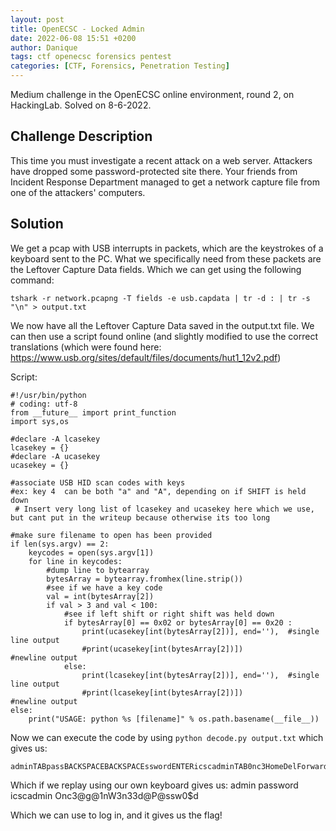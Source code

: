 ```yaml
---
layout: post
title: OpenECSC - Locked Admin
date: 2022-06-08 15:51 +0200
author: Danique
tags: ctf openecsc forensics pentest
categories: [CTF, Forensics, Penetration Testing]
---
```

Medium challenge in the OpenECSC online environment, round 2, on HackingLab. Solved on 8-6-2022.

## Challenge Description
This time you must investigate a recent attack on a web server. Attackers have dropped some password-protected site there. Your friends from Incident Response Department managed to get a network capture file from one of the attackers' computers.

## Solution
We get a pcap with USB interrupts in packets, which are the keystrokes of a keyboard sent to the PC. What we specifically need from these packets are the Leftover Capture Data fields. Which we can get using the following command:
```
tshark -r network.pcapng -T fields -e usb.capdata | tr -d : | tr -s "\n" > output.txt
```

We now have all the Leftover Capture Data saved in the output.txt file. We can then use a script found online (and slightly modified to use the correct translations (which were found here: https://www.usb.org/sites/default/files/documents/hut1_12v2.pdf)

Script:
```
#!/usr/bin/python
# coding: utf-8
from __future__ import print_function
import sys,os

#declare -A lcasekey
lcasekey = {}
#declare -A ucasekey
ucasekey = {}

#associate USB HID scan codes with keys
#ex: key 4  can be both "a" and "A", depending on if SHIFT is held down
 # Insert very long list of lcasekey and ucasekey here which we use, but cant put in the writeup because otherwise its too long

#make sure filename to open has been provided
if len(sys.argv) == 2:
	keycodes = open(sys.argv[1])
	for line in keycodes:
		#dump line to bytearray
		bytesArray = bytearray.fromhex(line.strip())
		#see if we have a key code
		val = int(bytesArray[2])
		if val > 3 and val < 100:
			#see if left shift or right shift was held down
			if bytesArray[0] == 0x02 or bytesArray[0] == 0x20 :
				print(ucasekey[int(bytesArray[2])], end=''),  #single line output
				#print(ucasekey[int(bytesArray[2])])            #newline output
			else:
				print(lcasekey[int(bytesArray[2])], end=''),  #single line output
				#print(lcasekey[int(bytesArray[2])])            #newline output
else:
    print("USAGE: python %s [filename]" % os.path.basename(__file__))
```

Now we can execute the code by using `python decode.py output.txt` which gives us:
```
adminTABpassBACKSPACEBACKSPACEsswordENTERicscadminTAB0nc3HomeDelForwardOEnd@g@inLeftArrowBACKSPACE1RightArrowW3needLeftArrowBACKSPACEBACKSPACE33End@p@LeftArrowBACKSPACEPRightArrowsswoBACKSPACE0$d!BACKSPACE_BACKSPACE
```
Which if we replay using our own keyboard gives us:
admin	password
icscadmin Onc3@g@1nW3n33d@P@ssw0$d

Which we can use to log in, and it gives us the flag!
